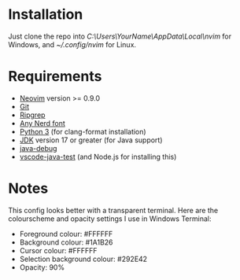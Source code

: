 # **Installation**
Just clone the repo into *C:\Users\YourName\AppData\Local\nvim* for Windows, and *~/.config/nvim* for Linux.

# **Requirements**
- [Neovim](https://neovim.io/) version >= 0.9.0
- [Git](https://git-scm.com/)
- [Ripgrep](https://github.com/BurntSushi/ripgrep)
- [Any Nerd font](https://www.nerdfonts.com/)
- [Python 3](https://www.python.org/downloads/) (for clang-format installation)
- [JDK](https://www.oracle.com/ca-en/java/technologies/downloads/#java22) version 17 or greater (for Java support)
- [java-debug](https://github.com/microsoft/java-debug)
- [vscode-java-test](https://github.com/microsoft/vscode-java-test) (and Node.js for installing this)

# **Notes**
This config looks better with a transparent terminal.
Here are the colourscheme and opacity settings I use in Windows Terminal:
- Foreground colour: #FFFFFF
- Background colour: #1A1B26
- Cursor colour: #FFFFFF
- Selection background colour: #292E42
- Opacity: 90%
